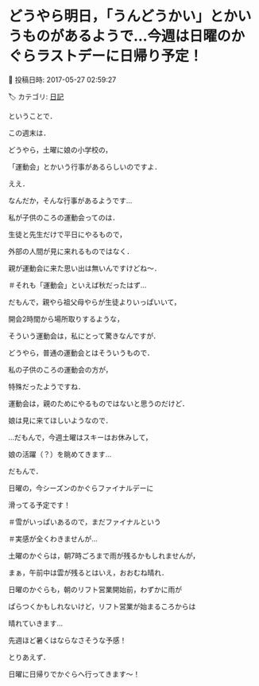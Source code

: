 # どうやら明日，「うんどうかい」とかいうものがあるようで…今週は日曜のかぐらラストデーに日帰り予定！

📅 投稿日時: 2017-05-27 02:59:27

🏷️ カテゴリ: [日記](cc4b5682fb7b8b144980957a978653fb0.md)

ということで．


この週末は．


どうやら，土曜に娘の小学校の，


「運動会」とかいう行事があるらしいのですよ．


ええ．


なんだか，そんな行事があるようです…





私が子供のころの運動会ってのは．


生徒と先生だけで平日にやるもので，


外部の人間が見に来れるものではなく．


親が運動会に来た思い出は無いんですけどね～．


＃それも「運動会」といえば秋だったはず…





だもんで，親やら祖父母やらが生徒よりいっぱいいて，


開会2時間から場所取りするような，


そういう運動会は，私にとって驚きなんですが．





どうやら，普通の運動会とはそういうもので．


私の子供のころの運動会の方が，


特殊だったようですね．





運動会は，親のためにやるものではないと思うのだけど．


娘は見に来てほしいようなので．


…だもんで，今週土曜はスキーはお休みして，


娘の活躍（？）を眺めてきます…





だもんで．


日曜の，今シーズンのかぐらファイナルデーに


滑ってる予定です！


＃雪がいっぱいあるので，まだファイナルという


＃実感が全くわきませんが…





土曜のかぐらは，朝7時ごろまで雨が残るかもしれませんが，


まぁ，午前中は雲が残るとはいえ，おおむね晴れ．


日曜のかぐらも，朝のリフト営業開始前，わずかに雨が


ぱらつくかもしれないけど，リフト営業が始まるころからは


晴れていきます…


先週ほど暑くはならなさそうな予感！





とりあえず．


日曜に日帰りでかぐらへ行ってきます～！
